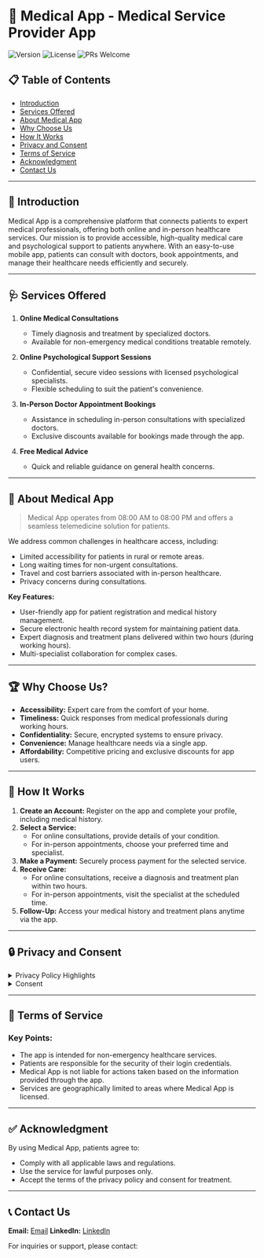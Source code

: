 # 🏥 Medical App - Medical Service Provider App

![Version](https://img.shields.io/badge/version-1.0.0-blue.svg?cacheSeconds=2592000)
![License](https://img.shields.io/badge/License-MIT-yellow.svg)
![PRs Welcome](https://img.shields.io/badge/PRs-welcome-brightgreen.svg?style=flat-square)

## 📋 Table of Contents

- [Introduction](#introduction)
- [Services Offered](#services-offered)
- [About Medical App](#about-medical-app)
- [Why Choose Us](#why-choose-us)
- [How It Works](#how-it-works)
- [Privacy and Consent](#privacy-and-consent)
- [Terms of Service](#terms-of-service)
- [Acknowledgment](#acknowledgment)
- [Contact Us](#contact-us)

---

## 🌟 Introduction

Medical App is a comprehensive platform that connects patients to expert medical professionals, offering both online and in-person healthcare services. Our mission is to provide accessible, high-quality medical care and psychological support to patients anywhere. With an easy-to-use mobile app, patients can consult with doctors, book appointments, and manage their healthcare needs efficiently and securely.

---

## 🩺 Services Offered

1. **Online Medical Consultations**
   - Timely diagnosis and treatment by specialized doctors.
   - Available for non-emergency medical conditions treatable remotely.

2. **Online Psychological Support Sessions**
   - Confidential, secure video sessions with licensed psychological specialists.
   - Flexible scheduling to suit the patient's convenience.

3. **In-Person Doctor Appointment Bookings**
   - Assistance in scheduling in-person consultations with specialized doctors.
   - Exclusive discounts available for bookings made through the app.

4. **Free Medical Advice**
   - Quick and reliable guidance on general health concerns.

---

## 📱 About Medical App

> Medical App operates from 08:00 AM to 08:00 PM and offers a seamless telemedicine solution for patients.

We address common challenges in healthcare access, including:

- Limited accessibility for patients in rural or remote areas.
- Long waiting times for non-urgent consultations.
- Travel and cost barriers associated with in-person healthcare.
- Privacy concerns during consultations.

**Key Features:**
- User-friendly app for patient registration and medical history management.
- Secure electronic health record system for maintaining patient data.
- Expert diagnosis and treatment plans delivered within two hours (during working hours).
- Multi-specialist collaboration for complex cases.

---

## 🏆 Why Choose Us?

- **Accessibility:** Expert care from the comfort of your home.
- **Timeliness:** Quick responses from medical professionals during working hours.
- **Confidentiality:** Secure, encrypted systems to ensure privacy.
- **Convenience:** Manage healthcare needs via a single app.
- **Affordability:** Competitive pricing and exclusive discounts for app users.

---

## 🚀 How It Works

1. **Create an Account:** Register on the app and complete your profile, including medical history.
2. **Select a Service:**
   - For online consultations, provide details of your condition.
   - For in-person appointments, choose your preferred time and specialist.
3. **Make a Payment:** Securely process payment for the selected service.
4. **Receive Care:**
   - For online consultations, receive a diagnosis and treatment plan within two hours.
   - For in-person appointments, visit the specialist at the scheduled time.
5. **Follow-Up:** Access your medical history and treatment plans anytime via the app.

---

## 🔒 Privacy and Consent

<details>
<summary>Privacy Policy Highlights</summary>

- Secure storage and use of personal information.
- Encrypted video conferencing for psychological sessions.
- No recording of sessions without explicit consent.
</details>

<details>
<summary>Consent</summary>

Patients agree to:
- Provide accurate and complete information.
- Acknowledge that the service does not cater to emergency or life-threatening conditions.
- Understand the terms of use and privacy policy.
</details>

---

## 📜 Terms of Service

### Key Points:
- The app is intended for non-emergency healthcare services.
- Patients are responsible for the security of their login credentials.
- Medical App is not liable for actions taken based on the information provided through the app.
- Services are geographically limited to areas where Medical App is licensed.

---

## ✅ Acknowledgment

By using Medical App, patients agree to:
- Comply with all applicable laws and regulations.
- Use the service for lawful purposes only.
- Accept the terms of the privacy policy and consent for treatment.

---

## 📞 Contact Us

**Email:** [Email](mailto:adityachauhan0369@gmail.com)
**LinkedIn:** [LinkedIn](https://www.linkedin.com/in/jyotiraditya-chauhan/)

For inquiries or support, please contact:

